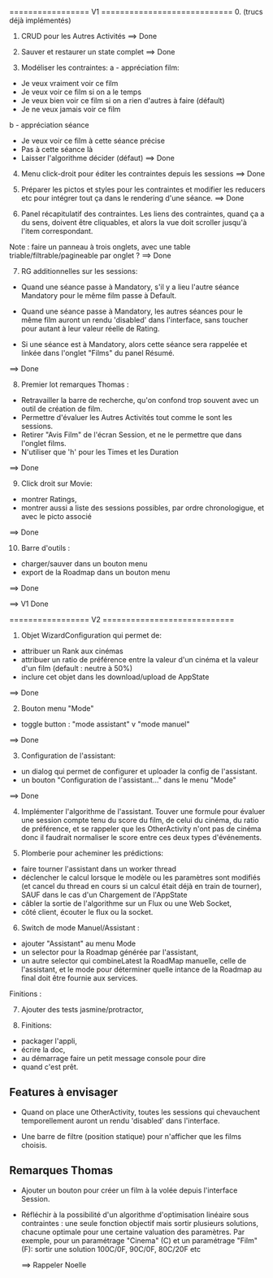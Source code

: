 ================= V1 ============================
0. (trucs déjà implémentés)

1. CRUD pour les Autres Activités
==> Done

2. Sauver et restaurer un state complet
==> Done

3. Modéliser les contraintes:
a - appréciation film:
- Je veux vraiment voir ce film
- Je veux voir ce film si on a le temps
- Je veux bien voir ce film si on a rien d'autres à faire (défault)
- Je ne veux jamais voir ce film

b - appréciation séance
- Je veux voir ce film à cette séance précise
- Pas à cette séance là
- Laisser l'algorithme décider (défaut)
==> Done

4. Menu click-droit pour éditer les contraintes depuis les 
  sessions
==> Done

5. Préparer les pictos et styles pour les contraintes et 
  modifier les reducers etc pour intégrer tout ça dans le rendering
  d'une séance.
==> Done

6. Panel récapitulatif des contraintes.
  Les liens des contraintes, quand ça a du sens, doivent
  être cliquables, et alors la vue doit scroller jusqu'à
  l'item correspondant.

  Note : faire un panneau à trois onglets, avec une table 
  triable/filtrable/pagineable par onglet ?
==> Done

7. RG additionnelles sur les sessions:

- Quand une séance passe à Mandatory, s'il y a lieu l'autre
  séance Mandatory pour le même film passe à Default.

- Quand une séance passe à Mandatory, les autres séances 
  pour le même film auront un rendu 'disabled' dans l'interface, 
  sans toucher pour autant à leur valeur réelle de Rating.

- Si une séance est à Mandatory, alors cette séance sera 
  rappelée et linkée dans l'onglet "Films" du panel Résumé.

==> Done

8. Premier lot remarques Thomas :
- Retravailler la barre de recherche, qu'on confond trop 
  souvent avec un outil de création de film.
- Permettre d'évaluer les Autres Activités tout comme 
  le sont les sessions.
- Retirer "Avis Film" de l'écran Session, et ne le permettre 
  que dans l'onglet films.
- N'utiliser que 'h' pour les Times et les Duration

==> Done

9. Click droit sur Movie:
- montrer Ratings, 
- montrer aussi a liste des sessions possibles, 
  par ordre chronologigue, et avec le picto associé

==> Done

10. Barre d'outils :
- charger/sauver dans un bouton menu
- export de la Roadmap dans un bouton menu

==> Done 

==> V1 Done

================= V2 ============================

1. Objet WizardConfiguration qui permet de:
- attribuer un Rank aux cinémas
- attribuer un ratio de préférence entre la valeur d'un cinéma et la
  valeur d'un film (default : neutre à 50%)
- inclure cet objet dans les download/upload de AppState

==> Done

2. Bouton menu "Mode"
- toggle button : "mode assistant" v "mode manuel"

==> Done

3. Configuration de l'assistant: 
- un dialog qui permet de configurer et uploader la config de l'assistant.
- un bouton "Configuration de l'assistant..." dans le menu "Mode"

==> Done

4. Implémenter l'algorithme de l'assistant. Touver une formule pour
évaluer une session compte tenu du score  du film, de celui du cinéma,
du ratio de préférence, et se rappeler  que les OtherActivity n'ont
pas de cinéma donc il faudrait  normaliser le score entre ces deux
types d'événements.

5. Plomberie pour acheminer les prédictions: 
- faire tourner l'assistant dans un worker thread
- déclencher le calcul lorsque le modèle ou les paramètres sont 
  modifiés (et cancel du thread en cours si un calcul était déjà en
  train de tourner), SAUF dans le cas d'un Chargement de l'AppState
- câbler la sortie de l'algorithme sur un Flux ou une Web Socket, 
- côté client, écouter le flux ou la socket.

6. Switch de mode Manuel/Assistant :
- ajouter "Assistant" au menu Mode
- un selector pour la Roadmap générée par l'assistant,
- un autre selector qui combineLatest la RoadMap manuelle, celle de
l'assistant, et le mode pour déterminer quelle intance de la Roadmap
au final doit être fournie aux services.


Finitions : 

7. Ajouter des tests jasmine/protractor,
  
8. Finitions:
- packager l'appli,
- écrire la doc,
- au démarrage faire un petit message console pour dire 
- quand c'est prêt.


## Features à envisager

- Quand on place une OtherActivity, toutes les sessions
  qui chevauchent temporellement auront un rendu 'disabled'
  dans l'interface.

- Une barre de filtre (position statique) pour n'afficher
  que les films choisis.


## Remarques Thomas

- Ajouter un bouton pour créer un film à la volée depuis 
  l'interface Session.

- Réfléchir à la possibilité d'un algorithme d'optimisation 
  linéaire sous contraintes : une seule fonction objectif
  mais sortir plusieurs solutions, chacune optimale pour une 
  certaine valuation des paramètres. 
  Par exemple, pour un paramétrage "Cinema" (C) et un 
  paramétrage "Film" (F):
  sortir une solution 100C/0F, 90C/0F, 80C/20F etc

  ==> Rappeler Noelle
